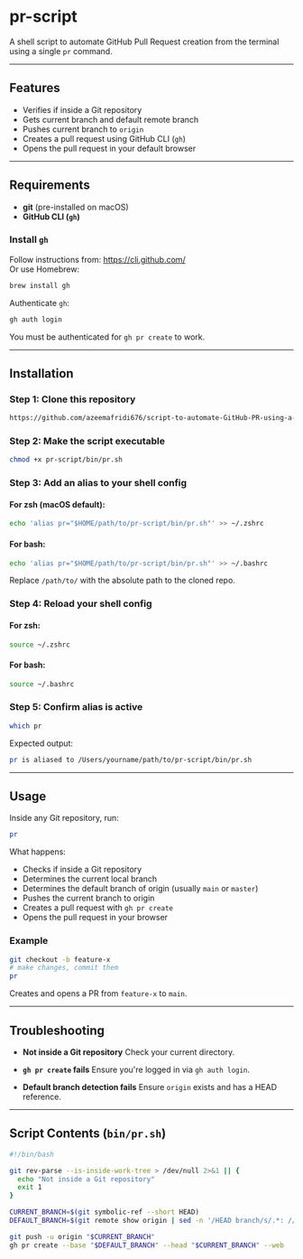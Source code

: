 # pr-script

A shell script to automate GitHub Pull Request creation from the terminal using a single `pr` command.

---

## Features

- Verifies if inside a Git repository  
- Gets current branch and default remote branch  
- Pushes current branch to `origin`  
- Creates a pull request using GitHub CLI (`gh`)  
- Opens the pull request in your default browser  

---

## Requirements

- **git** (pre-installed on macOS)  
- **GitHub CLI (`gh`)**

### Install `gh`

Follow instructions from: https://cli.github.com/  
Or use Homebrew:

```bash
brew install gh
````

Authenticate `gh`:

```bash
gh auth login
```

You must be authenticated for `gh pr create` to work.

---

## Installation

### Step 1: Clone this repository

```bash
https://github.com/azeemafridi676/script-to-automate-GitHub-PR-using-a-single-pr-command..git
```

### Step 2: Make the script executable

```bash
chmod +x pr-script/bin/pr.sh
```

### Step 3: Add an alias to your shell config

#### For zsh (macOS default):

```bash
echo 'alias pr="$HOME/path/to/pr-script/bin/pr.sh"' >> ~/.zshrc
```

#### For bash:

```bash
echo 'alias pr="$HOME/path/to/pr-script/bin/pr.sh"' >> ~/.bashrc
```

Replace `/path/to/` with the absolute path to the cloned repo.

### Step 4: Reload your shell config

#### For zsh:

```bash
source ~/.zshrc
```

#### For bash:

```bash
source ~/.bashrc
```

### Step 5: Confirm alias is active

```bash
which pr
```

Expected output:

```bash
pr is aliased to /Users/yourname/path/to/pr-script/bin/pr.sh
```

---

## Usage

Inside any Git repository, run:

```bash
pr
```

What happens:

* Checks if inside a Git repository
* Determines the current local branch
* Determines the default branch of origin (usually `main` or `master`)
* Pushes the current branch to origin
* Creates a pull request with `gh pr create`
* Opens the pull request in your browser

### Example

```bash
git checkout -b feature-x
# make changes, commit them
pr
```

Creates and opens a PR from `feature-x` to `main`.

---

## Troubleshooting

* **Not inside a Git repository**
  Check your current directory.

* **`gh pr create` fails**
  Ensure you're logged in via `gh auth login`.

* **Default branch detection fails**
  Ensure `origin` exists and has a HEAD reference.

---

## Script Contents (`bin/pr.sh`)

```bash
#!/bin/bash

git rev-parse --is-inside-work-tree > /dev/null 2>&1 || {
  echo "Not inside a Git repository"
  exit 1
}

CURRENT_BRANCH=$(git symbolic-ref --short HEAD)
DEFAULT_BRANCH=$(git remote show origin | sed -n '/HEAD branch/s/.*: //p')

git push -u origin "$CURRENT_BRANCH"
gh pr create --base "$DEFAULT_BRANCH" --head "$CURRENT_BRANCH" --web

